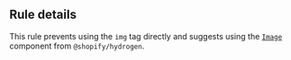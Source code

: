 ## Rule details

This rule prevents using the `img` tag directly and suggests using the [`Image`](/api/hydrogen/components/primitive/image) component from `@shopify/hydrogen`.
